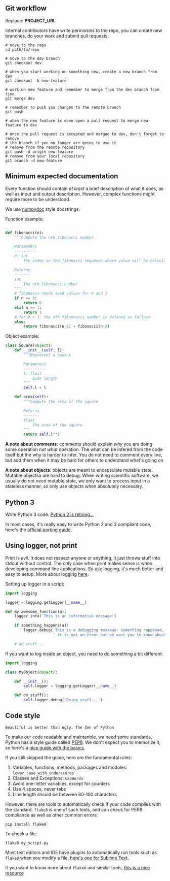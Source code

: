 ## Git workflow

Replace: __PROJECT_URL__

Internal contributors have write permissins to the repo, you can create new
branches, do your work and submit pull requests:

```
# move to the repo
cd path/to/repo

# move to the dev branch
git checkout dev

# when you start working on something new, create a new branch from dev
git checkout -b new-feature

# work on new feature and remember to merge from the dev branch from time
git merge dev

# remember to push you changes to the remote branch
git push

# when the new feature is done open a pull request to merge new-feature to dev

# once the pull request is accepted and merged to dev, don't forget to remove
# the branch if you no longer are going to use it
# remove from the remote repository
git push -d origin new-feature
# remove from your local repository
git branch -d new-feature
```


## Minimum expected documentation

Every function should contain *at least* a brief description of what it does, as well as input and output description. However, complex functions might require more to be understood.

We use [numpydoc](https://github.com/numpy/numpy/blob/master/doc/HOWTO_DOCUMENT.rst.txt) style docstrings.

Function example:

```python

def fibonacci(n):
    """Compute the nth fibonacci number

    Parameters
    ----------
    n: int
        The index in the fibonacci sequence whose value will be calculated

    Returns
    -------
    int
        The nth fibonacci number
    """
    # fibonacci needs seed values for 0 and 1
    if n == 0:
        return 0
    elif n == 1:
        return 1
    # for n > 1, the nth fibonnacci number is defined as follows
    else:
        return fibonacci(n-1) + fibonacci(n-2)

```

Object example:

```python
class Square(object):
    def __init__(self, l):
        """Represent a square

        Parameters
        ----------
        l: float
            Side length
        """
        self.l = l

    def area(self):
        """Compute the area of the square

        Returns
        -------
        float
            The area of the square
        """
        return self.l**2
```

**A note about comments**: comments should explain *why* you are doing some operation *not what* operation. The what can be infered from the code itself but the why is harder to infer. You do not need to comment every line, but add them when it may be hard for others to understand what's going on


**A note about objects**: objects are meant to encapsulate mutable state. Mutable objectsa are hard to debug. When writing scientific software, we usually do not need mutable state, we only want to process input in a stateless manner, so only use objects when absolutely necessary.

## Python 3

Write Python 3 code. [Python 2 is retiring...](https://pythonclock.org/)

In most cases, it's really easy to write Python 2 and 3 compliant code, here's the [official porting guide](https://docs.python.org/3/howto/pyporting.html).

## Using logger, not print

Print is *evil*. It does not respect anyone or anything, it just throws stuff into stdout without control. The only case when print makes sense is when developing command line applications. So use logging, it's much better and easy to setup. More about logging [here](http://docs.python-guide.org/en/latest/writing/logging/).

Setting up logger in a script:

```python
import logging

logger = logging.getLogger(__name__)

def my awesome_function(a):
    logger.info('This is an informative message')

    if something_happens(a):
        logger.debug('This is a debugging message: something happened,'
                     ' it is not an error but we want you to know about it')

    # do stuff...

```

If you want to log inside an object, you need to do something a bit different:

```python
import logging

class MyObject(object):

    def __init__():
        self.logger = logging.getLogger(__name__)

    def do_stuff():
        self.logger.debug('Doing stuff...')
```

## Code style

    Beautiful is better than ugly. The Zen of Python

To make our code readable and maintanble, we need some standards, Python has a style guide called [PEP8](https://www.python.org/dev/peps/pep-0008/). We don't expect you to memorize it, so here's a [nice guide with the basics](https://gist.github.com/sloria/7001839).

If you still skipped the guide, here are the fundamental rules:

1. Variables, functions, methods, packages and modules: `lower_case_with_underscores`
2. Classes and Exceptions: `CapWords`
3. Avoid one-letter variables, except for counters
4. Use 4 spaces, never tabs
5. Line length should be between 80-100 characters

However, there are tools to automatically check if your code complies with the standard. `flake8` is one of such tools, and can check for PEP8 compliance as well as other common errors:

```shell
pip install flake8
```

To check a file:

```
flake8 my_script.py
```

Most text editors and IDE have plugins to automatically run tools such as `flake8` when you modify a file, [here's one for Sublime Text](http://www.sublimelinter.com/en/latest/).

If you want to know more about `flake8` and similar tools, [this is a nice resource](https://blog.sideci.com/about-style-guide-of-python-and-linter-tool-pep8-pyflakes-flake8-haking-pyling-7fdbe163079d)
